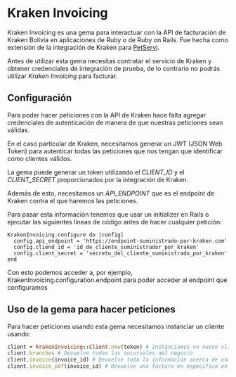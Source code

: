 # Kraken Invoicing
Kraken Invoicing es una gema para interactuar con la API de facturación de Kraken Bolivia en aplicaciones de Ruby o de Ruby on Rails. Fue hecha como extensión de la integración de Kraken para [PetServi](https://petservi.com.bo "PetServi: pet shop de mascotas en Santa Cruz, Bolivia").

Antes de utilizar esta gema necesitas contratar el servicio de Kraken y obtener credenciales de integración de prueba, de lo contrario no podrás utilizar *Kraken Invoicing* para facturar.

## Configuración
Para poder hacer peticiones con la API de Kraken hace falta agregar credenciales de autenticación de manera de que nuestras peticiones sean válidas.

En el caso particular de Kraken, necesitamos generar un JWT (JSON Web Token) para autenticar todas las peticiones que nos tengan que identificar como clientes válidos.

La gema puede generar un token utilizando el *CLIENT_ID* y el *CLIENT_SECRET* proporcionados por la integración de Kraken.

Además de esto, necesitamos un *API_ENDPOINT* que es el endpoint de Kraken contra el que haremos las peticiones.

Para pasar esta información tenemos que usar un initializer en Rails o ejecutar las siguientes líneas de código antes de hacer cualquier petición:

```
KrakenInvoicing.configure do |config|
  config.api_endpoint = 'https://endpoint-suministrado-por-kraken.com'
  config.cliend_id = 'id_de_cliente_suministrador_por_kraken'
  config.client_secret = 'secreto_del_cliente_suministrado_por_kraken'
end
```

Con esto podemos acceder a, por ejemplo, KrakenInvoicing.configuration.endpoint para poder acceder al endpoint que configuramos

## Uso de la gema para hacer peticiones
Para hacer peticiones usando esta gema necesitamos instanciar un cliente usando:

```ruby
client = KrakenInvoicing::Client.new(token) # Instanciamos un nuevo cliente de Kraken pasándole el JWT con el que nos autenticaremos
client.branches # Devuelve todas las sucursales del negocio
client.invoice(invoice_id) # Devuelve toda la información acerca de una factura
client.invoice_pdf(invoice_id) # Devuelve una factura en específico en formato PDF
```